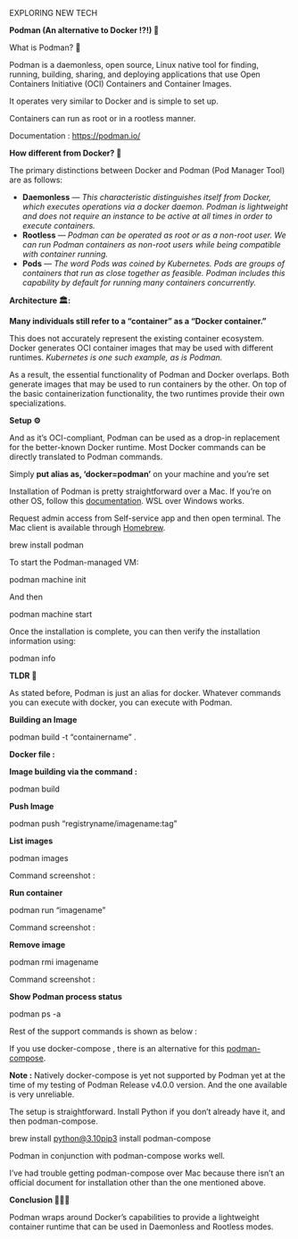 ﻿EXPLORING NEW TECH

**Podman (An alternative to Docker !?!) 🦭**

What is Podman? 🤔

Podman is a daemonless, open source, Linux native tool for finding, running, building, sharing, and deploying applications that use Open Containers Initiative (OCI) Containers and Container Images.

It operates very similar to Docker and is simple to set up.

Containers can run as root or in a rootless manner.

Documentation : <https://podman.io/>

**How different from Docker? 🐳**

The primary distinctions between Docker and Podman (Pod Manager Tool) are as follows:

- **Daemonless** — *This characteristic distinguishes itself from Docker, which executes operations via a docker daemon. Podman is lightweight and does not require an instance to be active at all times in order to execute containers.*
- **Rootless** — *Podman can be operated as root or as a non-root user. We can run Podman containers as non-root users while being compatible with container running.*
- **Pods** — *The word Pods was coined by Kubernetes. Pods are groups of containers that run as close together as feasible. Podman includes this capability by default for running many containers concurrently.*

**Architecture 🏛️:**

**Many individuals still refer to a “container” as a “Docker container.”**

This does not accurately represent the existing container ecosystem. Docker generates OCI container images that may be used with different runtimes. *Kubernetes is one such example, as is Podman.*

As a result, the essential functionality of Podman and Docker overlaps. Both generate images that may be used to run containers by the other. On top of the basic containerization functionality, the two runtimes provide their own specializations.

**Setup ⚙️**

And as it’s OCI-compliant, Podman can be used as a drop-in replacement for the better-known Docker runtime. Most Docker commands can be directly translated to Podman commands.

Simply **put alias as, ‘docker=podman’** on your machine and you’re set

Installation of Podman is pretty straightforward over a Mac. If you’re on other OS, follow this [documentation](https://podman.io/getting-started/installation). WSL over Windows works.

Request admin access from Self-service app and then open terminal. The Mac client is available through [Homebrew](https://brew.sh/).

brew install podman

To start the Podman-managed VM:

podman machine init

And then

podman machine start

Once the installation is complete, you can then verify the installation information using:

podman info

**TLDR 📌**

As stated before, Podman is just an alias for docker. Whatever commands you can execute with docker, you can execute with Podman.

**Building an Image**

podman build -t “containername” .

**Docker file :**

**Image building via the command :**

podman build

**Push Image**

podman push “registryname/imagename:tag”

**List images**

podman images

Command screenshot :

**Run container**

podman run “imagename”

Command screenshot :

**Remove image**

podman rmi imagename

Command screenshot :

**Show Podman process status**

podman ps -a

Rest of the support commands is shown as below :

If you use docker-compose , there is an alternative for this [podman-compose](https://github.com/containers/podman-compose).

**Note :** Natively docker-compose is yet not supported by Podman yet at the time of my testing of Podman Release v4.0.0 version. And the one available is very unreliable.

The setup is straightforward. Install Python if you don’t already have it, and then podman-compose.

brew install python@3.10pip3 install podman-compose

Podman in conjunction with podman-compose works well.

I’ve had trouble getting podman-compose over Mac because there isn’t an official document for installation other than the one mentioned above.

**Conclusion 💁🏻‍♂️**

Podman wraps around Docker’s capabilities to provide a lightweight container runtime that can be used in Daemonless and Rootless modes.

